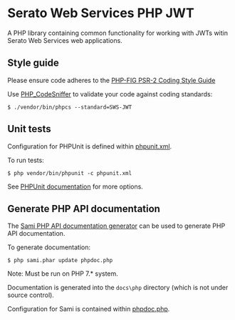 # Serato Web Services PHP JWT

A PHP library containing common functionality for working with JWTs witin
Serato Web Services web applications.

## Style guide

Please ensure code adheres to the [PHP-FIG PSR-2 Coding Style Guide](http://www.php-fig.org/psr/psr-2/)

Use [PHP_CodeSniffer](https://github.com/squizlabs/PHP_CodeSniffer/wiki) to validate your code against coding standards:

	$ ./vendor/bin/phpcs --standard=SWS-JWT

## Unit tests

Configuration for PHPUnit is defined within [phpunit.xml](phpunit.xml).

To run tests:

	$ php vendor/bin/phpunit -c phpunit.xml

See [PHPUnit documentation](https://phpunit.de/manual/current/en/index.html) for more options.

## Generate PHP API documentation

The [Sami PHP API documentation generator](https://github.com/FriendsOfPHP/sami)
can be used to generate PHP API documentation.

To generate documentation:

	$ php sami.phar update phpdoc.php

Note: Must be run on PHP 7.* system.

Documentation is generated into the `docs\php` directory (which is not under source control).

Configuration for Sami is contained within [phpdoc.php](phpdoc.php).
